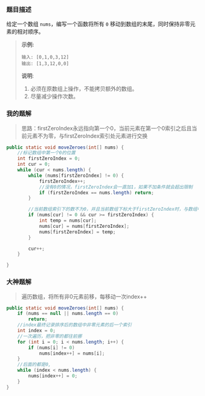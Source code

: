 ### 题目描述

给定一个数组 `nums`，编写一个函数将所有 `0` 移动到数组的末尾，同时保持非零元素的相对顺序。 

>**示例:**
>
>```
>输入: [0,1,0,3,12]
>输出: [1,3,12,0,0]
>```
>
>
>
>**说明**:
>
>1. 必须在原数组上操作，不能拷贝额外的数组。
>2. 尽量减少操作次数。



### 我的题解

> 思路：firstZeroIndex永远指向第一个0，当前元素在第一个0索引之后且当前元素不为零，与firstZeroIndex索引处元素进行交换

~~~ java
public static void moveZeroes(int[] nums) {
    //标记数组中第一个0的位置
    int firstZeroIndex = 0;
    int cur = 0;
    while (cur < nums.length) {
        while (nums[firstZeroIndex] != 0) {
            firstZeroIndex++;
            //没有0的情况，firstZeroIndex会一直加1，如果不加条件就会超出限制
            if (firstZeroIndex == nums.length) return;
        }

        //当前数组索引下的数不为0，并且当前数组下标大于firstZeroIndex时，与数组中firstZeroIndex交换元素
        if (nums[cur] != 0 && cur >= firstZeroIndex) {
            int temp = nums[cur];
            nums[cur] = nums[firstZeroIndex];
            nums[firstZeroIndex] = temp;
        }

        cur++;
    }

}
~~~



### 大神题解

> 遍历数组，将所有非0元素前移，每移动一次index++

~~~ java
public static void moveZeroes(int[] nums) {
    if (nums == null || nums.length == 0)
        return;
    //index最终记录排序后的数组中非零元素的后一个索引
    int index = 0;
    //一次遍历，把非零的都往前挪
    for (int i = 0; i < nums.length; i++) {
        if (nums[i] != 0)
            nums[index++] = nums[i];
    }
    //后面的都是0,
    while (index < nums.length) {
        nums[index++] = 0;
    }
}
~~~

